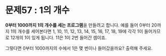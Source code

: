 # 문제57 : 1의 개수

**0부터 1000까지 1의 개수를 세는 프로그램**을 만들려고 합니다. 예를 들어 0부터 20까지 1의 개수를 세어본다면 1, 10, 11, 12, 13, 14, 15, 16, 17, 18, 19에 각각 1이 들어가므로 12개의 1이 있게 됩니다. 11은 1이 2번 들어간 셈이죠.

그렇다면 0부터 1000까지의 수에서 1은 몇 번이나 들어갔을까요? 출력해 주세요.
